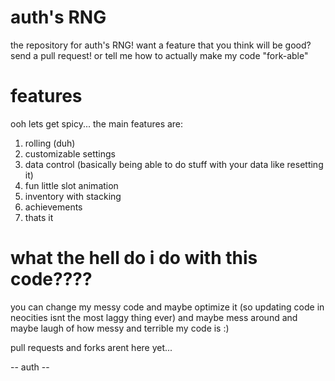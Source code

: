 # auth's RNG
the repository for auth's RNG! want a feature that you think will be good? send a pull request! or tell me how to actually make my code "fork-able"

# features
ooh lets get spicy...
the main features are:

1. rolling (duh)
2. customizable settings
3. data control (basically being able to do stuff with your data like resetting it)
4. fun little slot animation
5. inventory with stacking
6. achievements
7. thats it

# what the hell do i do with this code????
you can change my messy code and maybe optimize it (so updating code in neocities isnt the most laggy thing ever)
and maybe mess around and maybe laugh of how messy and terrible my code is :)

pull requests and forks arent here yet...

-- auth --

